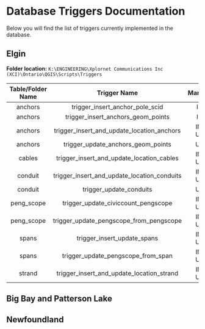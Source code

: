 # Database Triggers Documentation 

Below you will find the list of triggers currently implemented in the database. 

## Elgin

**Folder location:** `K:\ENGINEERING\Xplornet Communications Inc (XCI)\Ontario\QGIS\Scripts\Triggers`

| **Table/Folder Name** |               **Trigger Name**              | **Manipulation** |
|:---------------------:|:-------------------------------------------:|:----------------:|
|        anchors        | trigger_insert_anchor_pole_scid             | INSERT           |
|        anchors        | trigger_insert_anchors_geom_points          | INSERT           |
|        anchors        | trigger_insert_and_update_location_anchors  | INSERT, UPDATE   |
|        anchors        | trigger_update_anchors_geom_points          | UPDATE           |
|         cables        | trigger_insert_and_update_location_cables   | INSERT, UPDATE   |
|        conduit        | trigger_insert_and_update_location_conduits | INSERT, UPDATE   |
|        conduit        | trigger_update_conduits                     | UPDATE           |
|       peng_scope      | trigger_update_civiccount_pengscope         | INSERT, UPDATE   |
|       peng_scope      | trigger_update_pengscope_from_pengscope     | INSERT, UPDATE   |
|         spans         | trigger_insert_update_spans                 | INSERT, UPDATE   |
|         spans         | trigger_update_pengscope_from_span          | INSERT, UPDATE   |
|         strand        | trigger_insert_and_update_location_strand   | INSERT, UPDATE   |

## Big Bay and Patterson Lake

## Newfoundland